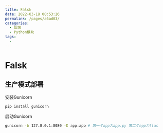 ```yaml
---
title: Falsk
date: 2022-03-18 00:53:26
permalink: /pages/a6ad03/
categories:
  - 后端
  - Python模块
tags:
  - 
---
```

# Falsk

## 生产模式部署

安装Gunicorn

```sh
pip install gunicorn
```

启动Gunicorn

```sh
gunicorn -b 127.0.0.1:8080 -D app:app # 第一个app为app.py 第二个app为flask中实例化的名称
```

